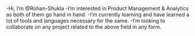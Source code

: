 -Hi, I’m @Rohan-Shukla
-I’m interested in Product Management & Analytics as both of them go hand in hand.
-I’m currently learning and have learned a lot of tools and languages necessary for the same.
-I’m looking to collaborate on any project related to the above field in any form.

<!---
Rohan-Shukla/Rohan-Shukla is a ✨ special ✨ repository because its `README.md` (this file) appears on your GitHub profile.
You can click the Preview link to take a look at your changes.
--->
